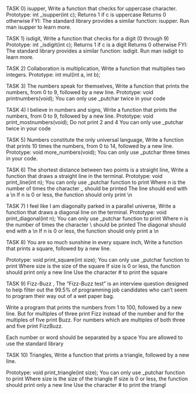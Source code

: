 TASK 0)  isupper, Write a function that checks for uppercase character. Prototype: int _isupper(int c); Returns 1 if c is uppercase Returns 0 otherwise FYI: The standard library provides a similar function: isupper. Run man isupper to learn more.

TASK 1) isdigit, Write a function that checks for a digit (0 through 9)
Prototype: int _isdigit(int c);
Returns 1 if c is a digit
Returns 0 otherwise
FYI: The standard library provides a similar function: isdigit. Run man isdigit to learn more.

TASK 2)  Collaboration is multiplication, Write a function that multiplies two integers. Prototype: int mul(int a, int b);

TASK 3)  The numbers speak for themselves, Write a function that prints the numbers, from 0 to 9, followed by a new line. Prototype: void printnumbers(void); You can only use _putchar twice in your code 

TASK 4) I believe in numbers and signs, Write a function that prints the numbers, from 0 to 9, followed by a new line. Prototype: void print_mostnumbers(void); Do not print 2 and 4 You can only use _putchar twice in your code

TASK 5)  Numbers constitute the only universal language, Write a function that prints 10 times the numbers, from 0 to 14, followed by a new line. Prototype: void more_numbers(void); You can only use _putchar three times in your code.

TASK 6) The shortest distance between two points is a straight line, Write a function that draws a straight line in the terminal. Prototype: void print_line(int n); You can only use _putchar function to print Where n is the number of times the character _ should be printed The line should end with a \n If n is 0 or less, the function should only print \n

TASK 7)  I feel like I am diagonally parked in a parallel universe, Write a function that draws a diagonal line on the terminal. Prototype: void print_diagonal(int n); You can only use _putchar function to print
Where n is the number of times the character \ should be printed
The diagonal should end with a \n
If n is 0 or less, the function should only print a \n

TASK 8) You are so much sunshine in every square inch, Write a function that prints a square, followed by a new line.

Prototype: void print_square(int size);
You can only use _putchar function to print
Where size is the size of the square
If size is 0 or less, the function should print only a new line
Use the character # to print the square

TASK 9) Fizz-Buzz , The “Fizz-Buzz test” is an interview question designed to help filter out the 99.5% of programming job candidates who can’t seem to program their way out of a wet paper bag.

Write a program that prints the numbers from 1 to 100, followed by a new line. But for multiples of three print Fizz instead of the number and for the multiples of five print Buzz. For numbers which are multiples of both three and five print FizzBuzz.

Each number or word should be separated by a space
You are allowed to use the standard library

TASK 10) Triangles, Write a function that prints a triangle, followed by a new line.

Prototype: void print_triangle(int size);
You can only use _putchar function to print
Where size is the size of the triangle
If size is 0 or less, the function should print only a new line
Use the character # to print the triangl
